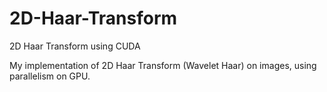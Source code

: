 # 2D-Haar-Transform
2D Haar Transform using CUDA

My implementation of 2D Haar Transform (Wavelet Haar) on images, using parallelism on GPU.
